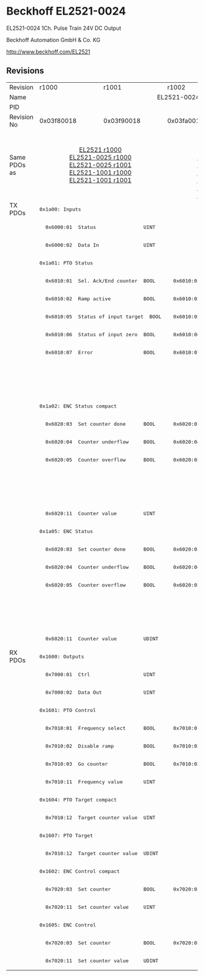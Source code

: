 # Beckhoff EL2521-0024

EL2521-0024 1Ch. Pulse Train 24V DC Output

Beckhoff Automation GmbH & Co. KG

http://www.beckhoff.com/EL2521

## Revisions
<table>
<tr >
<td>Revision</td>
<td><div class="foo">r1000</div></td>
<td><div class="foo">r1001</div></td>
<td><div class="foo">r1002</div></td>
<td><div class="foo">r1003</div></td>
<td><div class="foo">r1004</div></td>
<td><div class="foo">r1005</div></td>
</tr>
<tr >
<td>Name</td>
<td colspan=6 align="center"><div class="foo">EL2521-0024 1Ch. Pulse Train 24V DC Output</div></td>
</tr>
<tr >
<td>PID</td>
<td colspan=6 align="center"><div class="foo">0x09d93052</div></td>
</tr>
<tr >
<td>Revision No</td>
<td><div class="foo">0x03f80018</div></td>
<td><div class="foo">0x03f90018</div></td>
<td><div class="foo">0x03fa0018</div></td>
<td><div class="foo">0x03fb0018</div></td>
<td><div class="foo">0x03fc0018</div></td>
<td><div class="foo">0x03fd0018</div></td>
</tr>
<tr >
<td>Same PDOs as</td>
<td colspan=2 align="center"><div class="foo"><a href="EL2521">EL2521 r1000</a><br/><a href="EL2521-0025">EL2521-0025 r1000</a><br/><a href="EL2521-0025">EL2521-0025 r1001</a><br/><a href="EL2521-1001">EL2521-1001 r1000</a><br/><a href="EL2521-1001">EL2521-1001 r1001</a></div></td>
<td colspan=3 align="center"><div class="foo"><a href="EL2521">EL2521 r1003</a><br/><a href="EL2521">EL2521 r1004</a><br/><a href="EL2521">EL2521 r1005</a><br/><a href="EL2521-0025">EL2521-0025 r1002</a><br/><a href="EL2521-0025">EL2521-0025 r1003</a><br/><a href="EL2521-0025">EL2521-0025 r1004</a><br/><a href="EL2521-1001">EL2521-1001 r1002</a><br/><a href="EL2521-1001">EL2521-1001 r1003</a><br/><a href="EL2521-1001">EL2521-1001 r1004</a></div></td>
<td><div class="foo"><a href="EL2521">EL2521 r1006</a><br/><a href="EL2521-0025">EL2521-0025 r1005</a></div></td>
</tr>
<tr class="txpdo pdosection">
<td rowspan=25 valign=top>TX PDOs</td>
<td colspan=6 align="left"><pre>0x1a00: Inputs</pre></td>
<td></td>
</tr>
<tr class="txpdo">
<td colspan=6 align="left"><pre>  0x6000:01  Status                UINT</pre></td>
</tr>
<tr class="txpdo">
<td colspan=6 align="left"><pre>  0x6000:02  Data In               UINT</pre></td>
</tr>
<tr class="txpdo pdosection">
<td colspan=6 align="left"><pre>0x1a01: PTO Status</pre></td>
</tr>
<tr class="txpdo">
<td colspan=2 align="left"><pre>  0x6010:01  Sel. Ack/End counter  BOOL</pre></td>
<td colspan=4 align="left"><pre>  0x6010:01  Status__Sel. Ack/End counter  BOOL</pre></td>
</tr>
<tr class="txpdo">
<td colspan=2 align="left"><pre>  0x6010:02  Ramp active           BOOL</pre></td>
<td colspan=4 align="left"><pre>  0x6010:02  Status__Ramp active   BOOL</pre></td>
</tr>
<tr class="txpdo">
<td colspan=2 align="left"><pre>  0x6010:05  Status of input target  BOOL</pre></td>
<td colspan=4 align="left"><pre>  0x6010:05  Status__Status of input target  BOOL</pre></td>
</tr>
<tr class="txpdo">
<td colspan=2 align="left"><pre>  0x6010:06  Status of input zero  BOOL</pre></td>
<td colspan=4 align="left"><pre>  0x6010:06  Status__Status of input zero  BOOL</pre></td>
</tr>
<tr class="txpdo">
<td colspan=2 align="left"><pre>  0x6010:07  Error                 BOOL</pre></td>
<td colspan=4 align="left"><pre>  0x6010:07  Status__Error         BOOL</pre></td>
</tr>
<tr class="txpdo">
<td colspan=5 align="left"></td>
<td><pre>  0x6010:0e  Status__Sync error    BOOL</pre></td>
</tr>
<tr class="txpdo">
<td colspan=5 align="left"></td>
<td><pre>  0x6010:10  Status__TxPDO Toggle  BOOL</pre></td>
</tr>
<tr class="txpdo pdosection">
<td colspan=6 align="left"><pre>0x1a02: ENC Status compact</pre></td>
</tr>
<tr class="txpdo">
<td colspan=2 align="left"><pre>  0x6020:03  Set counter done      BOOL</pre></td>
<td colspan=4 align="left"><pre>  0x6020:03  Status__Set counter done  BOOL</pre></td>
</tr>
<tr class="txpdo">
<td colspan=2 align="left"><pre>  0x6020:04  Counter underflow     BOOL</pre></td>
<td colspan=4 align="left"><pre>  0x6020:04  Status__Counter underflow  BOOL</pre></td>
</tr>
<tr class="txpdo">
<td colspan=2 align="left"><pre>  0x6020:05  Counter overflow      BOOL</pre></td>
<td colspan=4 align="left"><pre>  0x6020:05  Status__Counter overflow  BOOL</pre></td>
</tr>
<tr class="txpdo">
<td colspan=5 align="left"></td>
<td><pre>  0x6020:0e  Status__Sync error    BOOL</pre></td>
</tr>
<tr class="txpdo">
<td colspan=5 align="left"></td>
<td><pre>  0x6020:10  Status__TxPDO Toggle  BOOL</pre></td>
</tr>
<tr class="txpdo">
<td colspan=6 align="left"><pre>  0x6020:11  Counter value         UINT</pre></td>
</tr>
<tr class="txpdo pdosection">
<td colspan=6 align="left"><pre>0x1a05: ENC Status</pre></td>
</tr>
<tr class="txpdo">
<td colspan=2 align="left"><pre>  0x6020:03  Set counter done      BOOL</pre></td>
<td colspan=4 align="left"><pre>  0x6020:03  Status__Set counter done  BOOL</pre></td>
</tr>
<tr class="txpdo">
<td colspan=2 align="left"><pre>  0x6020:04  Counter underflow     BOOL</pre></td>
<td colspan=4 align="left"><pre>  0x6020:04  Status__Counter underflow  BOOL</pre></td>
</tr>
<tr class="txpdo">
<td colspan=2 align="left"><pre>  0x6020:05  Counter overflow      BOOL</pre></td>
<td colspan=4 align="left"><pre>  0x6020:05  Status__Counter overflow  BOOL</pre></td>
</tr>
<tr class="txpdo">
<td colspan=5 align="left"></td>
<td><pre>  0x6020:0e  Status__Sync error    BOOL</pre></td>
</tr>
<tr class="txpdo">
<td colspan=5 align="left"></td>
<td><pre>  0x6020:10  Status__TxPDO Toggle  BOOL</pre></td>
</tr>
<tr class="txpdo">
<td colspan=6 align="left"><pre>  0x6020:11  Counter value         UDINT</pre></td>
</tr>
<tr class="rxpdo pdosection">
<td rowspan=18 valign=top>RX PDOs</td>
<td colspan=6 align="left"><pre>0x1600: Outputs</pre></td>
<td></td>
</tr>
<tr class="rxpdo">
<td colspan=6 align="left"><pre>  0x7000:01  Ctrl                  UINT</pre></td>
</tr>
<tr class="rxpdo">
<td colspan=6 align="left"><pre>  0x7000:02  Data Out              UINT</pre></td>
</tr>
<tr class="rxpdo pdosection">
<td colspan=6 align="left"><pre>0x1601: PTO Control</pre></td>
</tr>
<tr class="rxpdo">
<td colspan=2 align="left"><pre>  0x7010:01  Frequency select      BOOL</pre></td>
<td colspan=4 align="left"><pre>  0x7010:01  Control__Frequency select  BOOL</pre></td>
</tr>
<tr class="rxpdo">
<td colspan=2 align="left"><pre>  0x7010:02  Disable ramp          BOOL</pre></td>
<td colspan=4 align="left"><pre>  0x7010:02  Control__Disable ramp  BOOL</pre></td>
</tr>
<tr class="rxpdo">
<td colspan=2 align="left"><pre>  0x7010:03  Go counter            BOOL</pre></td>
<td colspan=4 align="left"><pre>  0x7010:03  Control__Go counter   BOOL</pre></td>
</tr>
<tr class="rxpdo">
<td colspan=6 align="left"><pre>  0x7010:11  Frequency value       UINT</pre></td>
</tr>
<tr class="rxpdo pdosection">
<td colspan=6 align="left"><pre>0x1604: PTO Target compact</pre></td>
</tr>
<tr class="rxpdo">
<td colspan=6 align="left"><pre>  0x7010:12  Target counter value  UINT</pre></td>
</tr>
<tr class="rxpdo pdosection">
<td colspan=6 align="left"><pre>0x1607: PTO Target</pre></td>
</tr>
<tr class="rxpdo">
<td colspan=6 align="left"><pre>  0x7010:12  Target counter value  UDINT</pre></td>
</tr>
<tr class="rxpdo pdosection">
<td colspan=6 align="left"><pre>0x1602: ENC Control compact</pre></td>
</tr>
<tr class="rxpdo">
<td colspan=2 align="left"><pre>  0x7020:03  Set counter           BOOL</pre></td>
<td colspan=4 align="left"><pre>  0x7020:03  Control__Set counter  BOOL</pre></td>
</tr>
<tr class="rxpdo">
<td colspan=6 align="left"><pre>  0x7020:11  Set counter value     UINT</pre></td>
</tr>
<tr class="rxpdo pdosection">
<td colspan=6 align="left"><pre>0x1605: ENC Control</pre></td>
</tr>
<tr class="rxpdo">
<td colspan=2 align="left"><pre>  0x7020:03  Set counter           BOOL</pre></td>
<td colspan=4 align="left"><pre>  0x7020:03  Control__Set counter  BOOL</pre></td>
</tr>
<tr class="rxpdo">
<td colspan=6 align="left"><pre>  0x7020:11  Set counter value     UDINT</pre></td>
</tr>
</table>
